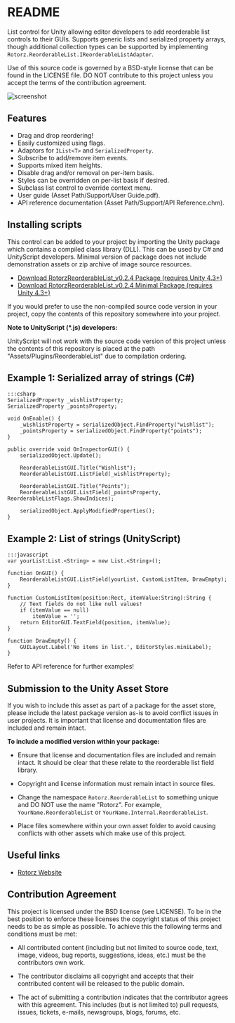 README
======

List control for Unity allowing editor developers to add reorderable list controls to
their GUIs. Supports generic lists and serialized property arrays, though additional
collection types can be supported by implementing `Rotorz.ReorderableList.IReorderableListAdaptor`.

Use of this source code is governed by a BSD-style license that can be found in
the LICENSE file. DO NOT contribute to this project unless you accept the terms of the
contribution agreement.

![screenshot](https://bitbucket.org/rotorz/reorderable-list-editor-field-for-unity/raw/master/screenshot.png)

Features
--------

- Drag and drop reordering!
- Easily customized using flags.
- Adaptors for `IList<T>` and `SerializedProperty`.
- Subscribe to add/remove item events.
- Supports mixed item heights.
- Disable drag and/or removal on per-item basis.
- Styles can be overridden on per-list basis if desired.
- Subclass list control to override context menu.
- User guide (Asset Path/Support/User Guide.pdf).
- API reference documentation (Asset Path/Support/API Reference.chm).

Installing scripts
------------------

This control can be added to your project by importing the Unity package which
contains a compiled class library (DLL). This can be used by C# and UnityScript
developers. Minimal version of package does not include demonstration assets or
zip archive of image source resources.

- [Download RotorzReorderableList_v0.2.4 Package (requires Unity 4.3+)](<https://bitbucket.org/rotorz/reorderable-list-editor-field-for-unity/downloads/RotorzReorderableList_v0.2.4.unitypackage>)
- [Download RotorzReorderableList_v0.2.4 Minimal Package (requires Unity 4.3+)](<https://bitbucket.org/rotorz/reorderable-list-editor-field-for-unity/downloads/RotorzReorderableList_v0.2.4_min.unitypackage>)

If you would prefer to use the non-compiled source code version in your project,
copy the contents of this repository somewhere into your project.

**Note to UnityScript (*.js) developers:**

UnityScript will not work with the source code version of this project unless
the contents of this repository is placed at the path "Assets/Plugins/ReorderableList"
due to compilation ordering.

Example 1: Serialized array of strings (C#)
-------------------------------------------

    :::csharp
    SerializedProperty _wishlistProperty;
    SerializedProperty _pointsProperty;

    void OnEnable() {
        _wishlistProperty = serializedObject.FindProperty("wishlist");
        _pointsProperty = serializedObject.FindProperty("points");
    }

    public override void OnInspectorGUI() {
        serializedObject.Update();

        ReorderableListGUI.Title("Wishlist");
        ReorderableListGUI.ListField(_wishlistProperty);

        ReorderableListGUI.Title("Points");
        ReorderableListGUI.ListField(_pointsProperty, ReorderableListFlags.ShowIndices);

        serializedObject.ApplyModifiedProperties();
    }

Example 2: List of strings (UnityScript)
----------------------------------------

    :::javascript
    var yourList:List.<String> = new List.<String>();
    
    function OnGUI() {
        ReorderableListGUI.ListField(yourList, CustomListItem, DrawEmpty);
    }
    
    function CustomListItem(position:Rect, itemValue:String):String {
        // Text fields do not like null values!
        if (itemValue == null)
            itemValue = '';
        return EditorGUI.TextField(position, itemValue);
    }
    
    function DrawEmpty() {
        GUILayout.Label('No items in list.', EditorStyles.miniLabel);
    }

Refer to API reference for further examples!

Submission to the Unity Asset Store
-----------------------------------

If you wish to include this asset as part of a package for the asset store, please
include the latest package version as-is to avoid conflict issues in user projects.
It is important that license and documentation files are included and remain intact.

**To include a modified version within your package:**

- Ensure that license and documentation files are included and remain intact. It should
  be clear that these relate to the reorderable list field library.

- Copyright and license information must remain intact in source files.

- Change the namespace `Rotorz.ReorderableList` to something unique and DO NOT use the
  name "Rotorz". For example, `YourName.ReorderableList` or `YourName.Internal.ReorderableList`.

- Place files somewhere within your own asset folder to avoid causing conflicts with
  other assets which make use of this project.

Useful links
------------

- [Rotorz Website](<http://rotorz.com>)

Contribution Agreement
----------------------

This project is licensed under the BSD license (see LICENSE). To be in the best
position to enforce these licenses the copyright status of this project needs to
be as simple as possible. To achieve this the following terms and conditions
must be met:

- All contributed content (including but not limited to source code, text,
  image, videos, bug reports, suggestions, ideas, etc.) must be the
  contributors own work.

- The contributor disclaims all copyright and accepts that their contributed
  content will be released to the public domain.

- The act of submitting a contribution indicates that the contributor agrees
  with this agreement. This includes (but is not limited to) pull requests, issues,
  tickets, e-mails, newsgroups, blogs, forums, etc.